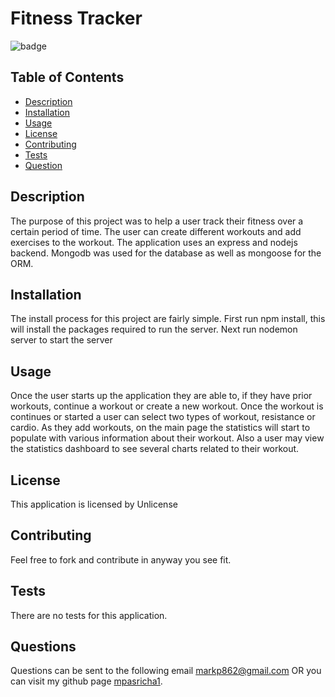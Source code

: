 # Fitness Tracker
![badge](https://img.shields.io/badge/License-MIT-blue)

## Table of Contents 
* [Description](#description)
* [Installation](#installation)
* [Usage](#usage)
* [License](#license)
* [Contributing](#contributing)
* [Tests](#tests)
* [Question](#questions)

## Description
The purpose of this project was to help a user track their fitness over a certain period of time. The user can create different workouts and add exercises to the workout. The application uses an express and nodejs backend. Mongodb was used for the database as well as mongoose for the ORM.
## Installation
The install process for this project are fairly simple. First run npm install, this will install the packages required to run the server. Next run nodemon server to start the server
## Usage
Once the user starts up the application they are able to, if they have prior workouts, continue a workout or create a new workout. Once the workout is continues or started a user can select two types of workout, resistance or cardio. As they add workouts, on the main page the statistics will start 
to populate with various information about their workout. Also a user may view the statistics dashboard to see several charts related to their workout. 
## License
This application is licensed by Unlicense
## Contributing
Feel free to fork and contribute in anyway you see fit. 
## Tests
There are no tests for this application.
## Questions
Questions can be sent to the following email markp862@gmail.com 
OR you can visit my github page [mpasricha1](https://github.com/mpasricha1).

